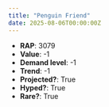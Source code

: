 ```yaml
---
title: "Penguin Friend"
date: 2025-08-06T00:00:00Z
---
```

- **RAP**: 3079
- **Value**: -1
- **Demand level**: -1
- **Trend**: -1
- **Projected?**: True
- **Hyped?**: True
- **Rare?**: True
